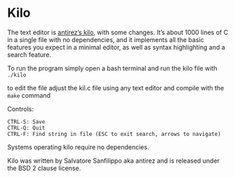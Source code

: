 # Kilo

The text editor is [antirez’s kilo](http://antirez.com/news/108), with some changes. It’s about 1000 lines of C in a single file with no dependencies, and it implements all the basic features you expect in a minimal editor, as well as syntax highlighting and a search feature.

To run the program simply open a bash terminal and run the kilo file with ```./kilo```

to edit the file adjust the kil.c file using any text editor and compile with the ```make``` command

Controls:
```
CTRL-S: Save
CTRL-Q: Quit
CTRL-F: Find string in file (ESC to exit search, arrows to navigate)
```

Systems operating kilo require no dependencies.

Kilo was written by Salvatore Sanfilippo aka antirez and is released under the BSD 2 clause license.
